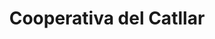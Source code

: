 ---
title: "Cooperativa del Catllar"
url: /el-catllar/cooperativa-del-catllar/
shop: Lebensmittel
---